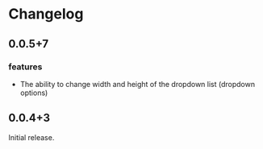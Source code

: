 # Changelog

## 0.0.5+7

### features

- The ability to change width and height of the dropdown list (dropdown options)

## 0.0.4+3

Initial release.

